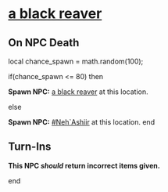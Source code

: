 #  [a black reaver](/npc/90008)



## On NPC Death

local chance_spawn = math.random(100);

if(chance_spawn <= 80) then


**Spawn NPC:**  [a black reaver](/npc/90008) at this location.

else


**Spawn NPC:**  [\#Neh\`Ashiir](/npc/90011) at this location.
end



## Turn-Ins



**This NPC *should* return incorrect items given.**

end